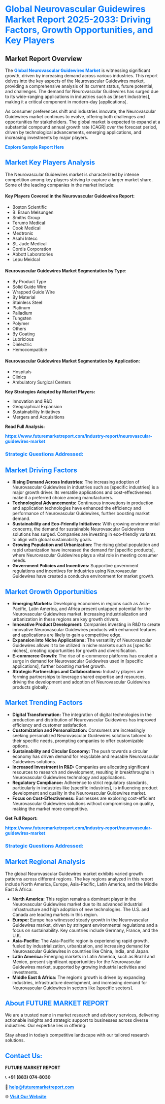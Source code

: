 <h1 style="color: #007BFF;">Global Neurovascular Guidewires Market Report 2025-2033: Driving Factors, Growth Opportunities, and Key Players</h1>

<section id="overview">
<h2>Market Report Overview</h2>
<p>The <a href="https://www.futuremarketreport.com/industry-report/neurovascular-guidewires-market" style="color: #007BFF; text-decoration: none;"><strong>Global Neurovascular Guidewires Market</strong></a> is witnessing significant growth, driven by increasing demand across various industries. This report delves into the key aspects of the Neurovascular Guidewires market, providing a comprehensive analysis of its current status, future potential, and challenges. The demand for Neurovascular Guidewires has surged due to its wide-ranging applications in industries such as [insert industries], making it a critical component in modern-day [applications].</p>
<p>As consumer preferences shift and industries innovate, the Neurovascular Guidewires market continues to evolve, offering both challenges and opportunities for stakeholders. The global market is expected to expand at a substantial compound annual growth rate (CAGR) over the forecast period, driven by technological advancements, emerging applications, and increasing investments by major players.</p>
</section>

<section id="overview">
<p><a href="https://www.futuremarketreport.com/request-sample/reportId=98904" style="color: #007BFF; text-decoration: none;"><strong>Explore Sample Report Here</strong></a></p>
</section>

<section id="key-players">
<h2 style="color: #007BFF;">Market Key Players Analysis</h2>
<p>The Neurovascular Guidewires market is characterized by intense competition among key players striving to capture a larger market share. Some of the leading companies in the market include:</p>
<h4>Key Players Covered in the Neurovascular Guidewires Report:</h4>
<ul><li>Boston Scientific</li><li>B. Braun Melsungen</li><li>Smiths Group</li><li>Terumo Medical</li><li>Cook Medical</li><li>Medtronic</li><li>Asahi Intecc</li><li>St. Jude Medical</li><li>Cordis Corporation</li><li>Abbott Laboratories</li><li>Lepu Meidcal</li></ul>
<h4>Neurovascular Guidewires Market Segmentation by Type:</h4>
<ul><li>By Product Type</li><li>Solid Guide Wire</li><li>Wrapped Guide Wire</li><li>By Material</li><li>Stainless Steel</li><li>Platinum</li><li>Palladium</li><li>Tungsten</li><li>Polymer</li><li>Others</li><li>By Coating</li><li>Lubricious</li><li>Dielectric</li><li>Hemocompatible</li></ul>

<h4>Neurovascular Guidewires Market Segmentation by Application:</h4>
<ul><li>Hospitals</li><li>Clinics</li><li>Ambulatory Surgical Centers</li></ul>
<p><strong>Key Strategies Adopted by Market Players:</strong></p>
<ul>
<li>Innovation and R&D</li>
<li>Geographical Expansion</li>
<li>Sustainability Initiatives</li>
<li>Mergers and Acquisitions</li>
</ul>
</section>

<section>
<p><strong>Read Full Analysis: </strong></p><a href="https://www.futuremarketreport.com/industry-report/neurovascular-guidewires-market" style="color: #007BFF; text-decoration: none;"><strong>https://www.futuremarketreport.com/industry-report/neurovascular-guidewires-market</strong></a>
<h3 style="color: #007BFF;">Strategic Questions Addressed:</h3>
</section>

<section id="driving-factors">
<h2 style="color: #007BFF;">Market Driving Factors</h2>
<ul>
<li><strong>Rising Demand Across Industries:</strong> The increasing adoption of Neurovascular Guidewires in industries such as [specific industries] is a major growth driver. Its versatile applications and cost-effectiveness make it a preferred choice among manufacturers.</li>
<li><strong>Technological Advancements:</strong> Continuous innovations in production and application technologies have enhanced the efficiency and performance of Neurovascular Guidewires, further boosting market demand.</li>
<li><strong>Sustainability and Eco-Friendly Initiatives:</strong> With growing environmental concerns, the demand for sustainable Neurovascular Guidewires solutions has surged. Companies are investing in eco-friendly variants to align with global sustainability goals.</li>
<li><strong>Growing Population and Urbanization:</strong> The rising global population and rapid urbanization have increased the demand for [specific products], where Neurovascular Guidewires plays a vital role in meeting consumer needs.</li>
<li><strong>Government Policies and Incentives:</strong> Supportive government regulations and incentives for industries using Neurovascular Guidewires have created a conducive environment for market growth.</li>
</ul>
</section>

<section id="growth-opportunities">
<h2 style="color: #007BFF;">Market Growth Opportunities</h2>
<ul>
<li><strong>Emerging Markets:</strong> Developing economies in regions such as Asia-Pacific, Latin America, and Africa present untapped potential for the Neurovascular Guidewires market. Increasing industrialization and urbanization in these regions are key growth drivers.</li>
<li><strong>Innovative Product Development:</strong> Companies investing in R&D to create innovative Neurovascular Guidewires products with enhanced features and applications are likely to gain a competitive edge.</li>
<li><strong>Expansion into Niche Applications:</strong> The versatility of Neurovascular Guidewires allows it to be utilized in niche markets such as [specific niches], creating opportunities for growth and diversification.</li>
<li><strong>E-commerce Growth:</strong> The rise of e-commerce platforms has created a surge in demand for Neurovascular Guidewires used in [specific applications], further boosting market growth.</li>
<li><strong>Strategic Partnerships and Collaborations:</strong> Industry players are forming partnerships to leverage shared expertise and resources, driving the development and adoption of Neurovascular Guidewires products globally.</li>
</ul>
</section>

<section id="trending-factors">
<h2 style="color: #007BFF;">Market Trending Factors</h2>
<ul>
<li><strong>Digital Transformation:</strong> The integration of digital technologies in the production and distribution of Neurovascular Guidewires has improved efficiency and customer satisfaction.</li>
<li><strong>Customization and Personalization:</strong> Consumers are increasingly seeking personalized Neurovascular Guidewires solutions tailored to their specific needs, prompting companies to offer customizable options.</li>
<li><strong>Sustainability and Circular Economy:</strong> The push towards a circular economy has driven demand for recyclable and reusable Neurovascular Guidewires solutions.</li>
<li><strong>Increased Investment in R&D:</strong> Companies are allocating significant resources to research and development, resulting in breakthroughs in Neurovascular Guidewires technology and applications.</li>
<li><strong>Regulatory Compliance:</strong> Adherence to strict regulatory standards, particularly in industries like [specific industries], is influencing product development and quality in the Neurovascular Guidewires market.</li>
<li><strong>Focus on Cost-Effectiveness:</strong> Businesses are exploring cost-efficient Neurovascular Guidewires solutions without compromising on quality, making the market more competitive.</li>
</ul>
</section>

<section>
<p><strong>Get Full Report: </strong></p><a href="https://www.futuremarketreport.com/industry-report/neurovascular-guidewires-market" style="color: #007BFF; text-decoration: none;"><strong>https://www.futuremarketreport.com/industry-report/neurovascular-guidewires-market</strong></a>
<h3 style="color: #007BFF;">Strategic Questions Addressed:</h3>
</section>


<section id="regional-analysis">
<h2 style="color: #007BFF;">Market Regional Analysis</h2>
<p>The global Neurovascular Guidewires market exhibits varied growth patterns across different regions. The key regions analyzed in this report include North America, Europe, Asia-Pacific, Latin America, and the Middle East & Africa:</p>
<ul>
<li><strong>North America:</strong> This region remains a dominant player in the Neurovascular Guidewires market due to its advanced industrial infrastructure and high adoption of new technologies. The U.S. and Canada are leading markets in this region.</li>
<li><strong>Europe:</strong> Europe has witnessed steady growth in the Neurovascular Guidewires market, driven by stringent environmental regulations and a focus on sustainability. Key countries include Germany, France, and the U.K.</li>
<li><strong>Asia-Pacific:</strong> The Asia-Pacific region is experiencing rapid growth, fueled by industrialization, urbanization, and increasing demand for Neurovascular Guidewires in countries like China, India, and Japan.</li>
<li><strong>Latin America:</strong> Emerging markets in Latin America, such as Brazil and Mexico, present significant opportunities for the Neurovascular Guidewires market, supported by growing industrial activities and investments.</li>
<li><strong>Middle East & Africa:</strong> The region’s growth is driven by expanding industries, infrastructure development, and increasing demand for Neurovascular Guidewires in sectors like [specific sectors].</li>
</ul>
</section>

<footer>
<h2 style="color: #007BFF;">About FUTURE MARKET REPORT</h2>
<p>We are a trusted name in market research and advisory services, delivering actionable insights and strategic support to businesses across diverse industries. Our expertise lies in offering:</p>

<p>Stay ahead in today’s competitive landscape with our tailored research solutions.</p>

<h2 style="color: #007BFF;">Contact Us:</h2>
<p><strong>FUTURE MARKET REPORT</strong></p>
<p>📞 <strong>+91 (883) 074-8030</strong></p>
<p>📧 <strong><a href="mailto:help@futuremarketreport.com" style="color: #007BFF;">help@futuremarketreport.com</a></strong></p>
<p>🌐 <strong><a href="https://www.futuremarketreport.com/" style="color: #007BFF;">Visit Our Website</a></strong></p>
</footer>